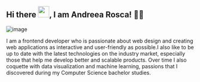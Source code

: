 ## Hi there <img src="https://raw.githubusercontent.com/MartinHeinz/MartinHeinz/master/wave.gif" width="30px">, I am Andreea Rosca! 👩‍💻  

![image](https://user-images.githubusercontent.com/17887606/132406302-59cf6218-3adc-49c2-870d-399f26a60cf7.png)

I am a frontend developer who is passionate about web design and creating web applications as interactive and user-friendly as possible.I also like to be up to date with the latest technologies on the industry market, especially those that help me develop better and scalable products.
Over time I also coquette with data visualization and machine learning, passions that I discovered  during my Computer Science bachelor studies.